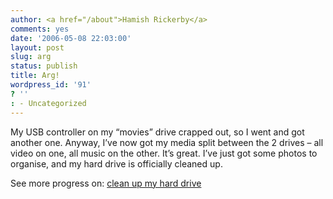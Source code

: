```yaml
---
author: <a href="/about">Hamish Rickerby</a>
comments: yes
date: '2006-05-08 22:03:00'
layout: post
slug: arg
status: publish
title: Arg!
wordpress_id: '91'
? ''
: - Uncategorized
---
```


<div><div><p>My USB controller on my &#8220;movies&#8221; drive crapped out, so I went and got another one.  Anyway, I&#8217;ve now got my media split between the 2 drives &#8211; all video on one, all music on the other.  It&#8217;s great.  I&#8217;ve just got some photos to organise, and my hard drive is officially cleaned up.</p></div><div>See more progress on: <a href="http://www.43things.com/people/progress/rickerbh?on=2348711">clean up my hard drive</a></div></div>